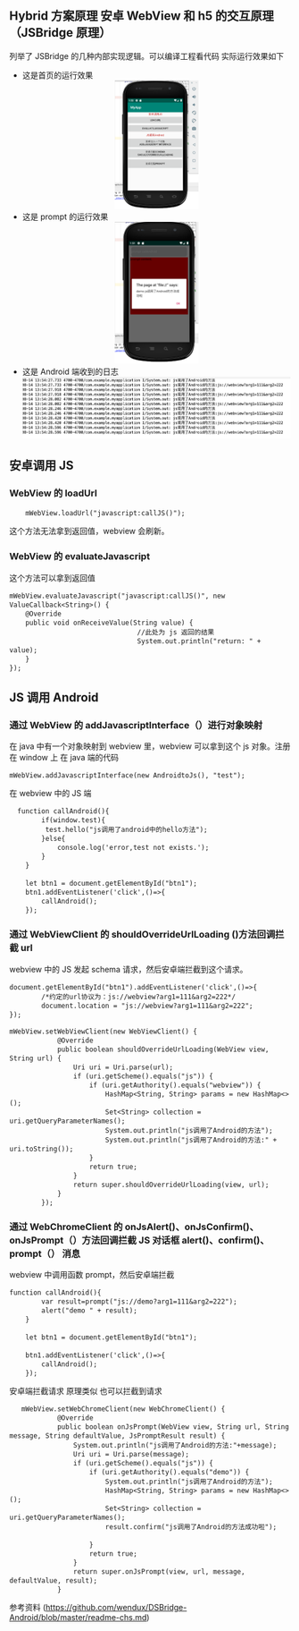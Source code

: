 ## Hybrid 方案原理 安卓 WebView 和 h5 的交互原理（JSBridge 原理）

列举了 JSBridge 的几种内部实现逻辑。可以编译工程看代码
实际运行效果如下

- 这是首页的运行效果
  <div align=center><img width="150"  src="./imgs/index.png"/></div>
- 这是 prompt 的运行效果
  <div align=center><img width="150"  src="./imgs/prompt.png"/></div>
- 这是 Android 端收到的日志
  <div align=center><img width="500"  src="./imgs/android_log.png"/></div>

## 安卓调用 JS

### WebView 的 loadUrl

```
    mWebView.loadUrl("javascript:callJS()");
```

这个方法无法拿到返回值，webview 会刷新。

### WebView 的 evaluateJavascript

这个方法可以拿到返回值

```
mWebView.evaluateJavascript("javascript:callJS()", new ValueCallback<String>() {
    @Override
    public void onReceiveValue(String value) {
                                //此处为 js 返回的结果
                                System.out.println("return: " + value);
    }
});

```

## JS 调用 Android

### 通过 WebView 的 addJavascriptInterface（）进行对象映射

在 java 中有一个对象映射到 webview 里，webview 可以拿到这个 js 对象。注册在 window 上
在 java 端的代码

```
mWebView.addJavascriptInterface(new AndroidtoJs(), "test");
```

在 webview 中的 JS 端

```
  function callAndroid(){
        if(window.test){
         test.hello("js调用了android中的hello方法");
        }else{
            console.log('error,test not exists.');
        }
    }

    let btn1 = document.getElementById("btn1");
    btn1.addEventListener('click',()=>{
        callAndroid();
    });
```

### 通过 WebViewClient 的 shouldOverrideUrlLoading ()方法回调拦截 url

webview 中的 JS 发起 schema 请求，然后安卓端拦截到这个请求。

```
document.getElementById("btn1").addEventListener('click',()=>{
        /*约定的url协议为：js://webview?arg1=111&arg2=222*/
        document.location = "js://webview?arg1=111&arg2=222";
});
```

```
mWebView.setWebViewClient(new WebViewClient() {
            @Override
            public boolean shouldOverrideUrlLoading(WebView view, String url) {
                Uri uri = Uri.parse(url);
                if (uri.getScheme().equals("js")) {
                    if (uri.getAuthority().equals("webview")) {
                        HashMap<String, String> params = new HashMap<>();
                        Set<String> collection = uri.getQueryParameterNames();
                        System.out.println("js调用了Android的方法");
                        System.out.println("js调用了Android的方法:" + uri.toString());
                    }
                    return true;
                }
                return super.shouldOverrideUrlLoading(view, url);
            }
        });
```

### 通过 WebChromeClient 的 onJsAlert()、onJsConfirm()、onJsPrompt（）方法回调拦截 JS 对话框 alert()、confirm()、prompt（） 消息

webview 中调用函数 prompt，然后安卓端拦截

```
function callAndroid(){
        var result=prompt("js://demo?arg1=111&arg2=222");
        alert("demo " + result);
    }

    let btn1 = document.getElementById("btn1");

    btn1.addEventListener('click',()=>{
        callAndroid();
    });
```

安卓端拦截请求
原理类似 也可以拦截到请求

```
   mWebView.setWebChromeClient(new WebChromeClient() {
            @Override
            public boolean onJsPrompt(WebView view, String url, String message, String defaultValue, JsPromptResult result) {
                System.out.println("js调用了Android的方法:"+message);
                Uri uri = Uri.parse(message);
                if (uri.getScheme().equals("js")) {
                    if (uri.getAuthority().equals("demo")) {
                        System.out.println("js调用了Android的方法");
                        HashMap<String, String> params = new HashMap<>();
                        Set<String> collection = uri.getQueryParameterNames();
                        result.confirm("js调用了Android的方法成功啦");

                    }
                    return true;
                }
                return super.onJsPrompt(view, url, message, defaultValue, result);
            }

```

参考资料
(https://github.com/wendux/DSBridge-Android/blob/master/readme-chs.md)
